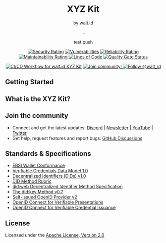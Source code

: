 <div align="center">
 <h1>XYZ Kit</h1>
 <span>by </span><a href="https://walt.id">walt.id</a>
 <p>...<p>

test push

[![Security Rating](https://sonarcloud.io/api/project_badges/measure?project=walt-id_waltid-xyzkit&metric=security_rating)](https://sonarcloud.io/dashboard?id=walt-id_waltid-xyzkit)
[![Vulnerabilities](https://sonarcloud.io/api/project_badges/measure?project=walt-id_waltid-xyzkit&metric=vulnerabilities)](https://sonarcloud.io/dashboard?id=walt-id_waltid-xyzkit)
[![Reliability Rating](https://sonarcloud.io/api/project_badges/measure?project=walt-id_waltid-xyzkit&metric=reliability_rating)](https://sonarcloud.io/dashboard?id=walt-id_waltid-xyzkit)
[![Maintainability Rating](https://sonarcloud.io/api/project_badges/measure?project=walt-id_waltid-xyzkit&metric=sqale_rating)](https://sonarcloud.io/dashboard?id=walt-id_waltid-xyzkit)
[![Lines of Code](https://sonarcloud.io/api/project_badges/measure?project=walt-id_waltid-xyzkit&metric=ncloc)](https://sonarcloud.io/dashboard?id=walt-id_waltid-xyzkit)
[![Quality Gate Status](https://sonarcloud.io/api/project_badges/measure?project=walt-id_waltid-xyzkit-examples&metric=alert_status)](https://sonarcloud.io/dashboard?id=walt-id_waltid-xyzkit)

[![CI/CD Workflow for walt.id XYZ Kit](https://github.com/walt-id/waltid-xyzkit/actions/workflows/build.yml/badge.svg?branch=master)](https://github.com/walt-id/waltid-xyzkit/actions/workflows/build.yml)
<a href="https://walt.id/community">
<img src="https://img.shields.io/badge/Join-The Community-blue.svg?style=flat" alt="Join community!" />
</a>
<a href="https://twitter.com/intent/follow?screen_name=walt_id">
<img src="https://img.shields.io/twitter/follow/walt_id.svg?label=Follow%20@walt_id" alt="Follow @walt_id" />
</a>


</div>

## Getting Started


## What is the XYZ Kit?

## Join the community

* Connect and get the latest updates: <a href="https://discord.gg/AW8AgqJthZ">Discord</a> | <a href="https://walt.id/newsletter">Newsletter</a> | <a href="https://www.youtube.com/channel/UCXfOzrv3PIvmur_CmwwmdLA">YouTube</a> | <a href="https://mobile.twitter.com/walt_id" target="_blank">Twitter</a>
* Get help, request features and report bugs: <a href="https://github.com/walt-id/.github/discussions" target="_blank">GitHub Discussions</a>

## Standards & Specifications

- [EBSI Wallet Conformance](https://ec.europa.eu/digital-building-blocks/wikis/display/EBSIDOC/EBSI+Wallet+Conformance+Testing) 
- [Verifiable Credentials Data Model 1.0](https://www.w3.org/TR/vc-data-model/) 
- [Decentralized Identifiers (DIDs) v1.0](https://w3c.github.io/did-core/) 
- [DID Method Rubric](https://w3c.github.io/did-rubric/)
- [did:web Decentralized Identifier Method Specification](https://w3c-ccg.github.io/did-method-web/) 
- [The did:key Method v0.7](https://w3c-ccg.github.io/did-method-key/)
- [Self-Issued OpenID Provider v2](https://openid.net/specs/openid-connect-self-issued-v2-1_0.html)
- [OpenID Connect for Verifiable Presentations](https://openid.net/specs/openid-connect-4-verifiable-presentations-1_0-07.html) 
- [OpenID Connect for Verifiable Credential Issuance](https://openid.net/specs/openid-4-verifiable-credential-issuance-1_0.html) 

## License

Licensed under the [Apache License, Version 2.0](https://github.com/walt-id/waltid-xyzkit/blob/master/LICENSE)
